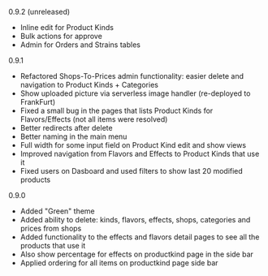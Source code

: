 0.9.2 (unreleased)
- Inline edit for Product Kinds
- Bulk actions for approve
- Admin for Orders and Strains tables

0.9.1
- Refactored Shops-To-Prices admin functionality: easier delete and navigation to Product Kinds + Categories
- Show uploaded picture via serverless image handler (re-deployed to FrankFurt)
- Fixed a small bug in the pages that lists Product Kinds for Flavors/Effects (not all items were resolved)
- Better redirects after delete
- Better naming in the main menu
- Full width for some input field on Product Kind edit and show views
- Improved navigation from Flavors and Effects to Product Kinds that use it
- Fixed users on Dasboard and used filters to show last 20 modified products

0.9.0
- Added "Green" theme
- Added ability to delete: kinds, flavors, effects, shops, categories and prices from shops
- Added functionality to the effects and flavors detail pages to see all the products that use it
- Also show percentage for effects on productkind page in the side bar
- Applied ordering for all items on productkind page side bar
